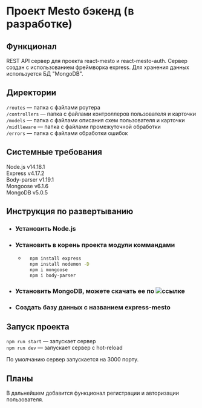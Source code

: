 # Проект Mesto бэкенд (в разработке)

## Функционал
REST API сервер для проекта react-mesto и react-mesto-auth. Сервер создан с использованием фреймворка express. Для хранения данных используется БД "MongoDB".

## Директории

`/routes` — папка с файлами роутера  
`/controllers` — папка с файлами контроллеров пользователя и карточки   
`/models` — папка с файлами описания схем пользователя и карточки  
`/midlleware` — папка с файлами промежуточной обработки  
`/errors` — папка с файлами обработки ошибок

## Системные требования
Node.js v14.18.1  
Express v4.17.2  
Body-parser v1.19.1  
Mongoose v6.1.6  
MongoDB v5.0.5  

## Инструкция по развертыванию
* ### Установить Node.js
* ### Установить в корень проекта модули коммандами
    * ```bash
        npm install express  
        npm install nodemon -D  
        npm i mongoose  
        npm i body-parser  
      ```
* ### Установить MongoDB, можете скачать ее по ![ссылке](https://www.mongodb.com/download-center/community?jmp=docs)
* ### Создать базу данных с названием express-mesto
    

## Запуск проекта

`npm run start` — запускает сервер   
`npm run dev` — запускает сервер с hot-reload

По умолчанию сервер запускается на 3000 порту.

## Планы
В дальнейшем добавится функционал регистрации и авторизации пользователя.

